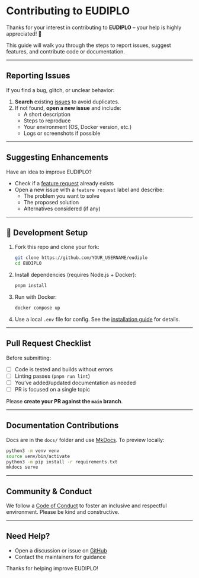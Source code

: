 # Contributing to EUDIPLO

Thanks for your interest in contributing to **EUDIPLO** – your help is highly
appreciated! 🎉

This guide will walk you through the steps to report issues, suggest features,
and contribute code or documentation.

---

## Reporting Issues

If you find a bug, glitch, or unclear behavior:

1. **Search** existing [issues](https://github.com/cre8/eudiplo/issues) to avoid
   duplicates.
2. If not found, **open a new issue** and include:
   - A short description
   - Steps to reproduce
   - Your environment (OS, Docker version, etc.)
   - Logs or screenshots if possible

---

## Suggesting Enhancements

Have an idea to improve EUDIPLO?

- Check if a [feature request](https://github.com/cre8/eudiplo/issues) already
  exists
- Open a new issue with a `feature request` label and describe:
  - The problem you want to solve
  - The proposed solution
  - Alternatives considered (if any)

---

## 🔧 Development Setup

1. Fork this repo and clone your fork:

   ```bash
   git clone https://github.com/YOUR_USERNAME/eudiplo
   cd EUDIPLO
   ```

2. Install dependencies (requires Node.js + Docker):

   ```bash
   pnpm install
   ```

3. Run with Docker:

   ```bash
   docker compose up
   ```

4. Use a local `.env` file for config. See the
   [installation guide](docs/getting-started/installation.md) for details.

---

## Pull Request Checklist

Before submitting:

- [ ] Code is tested and builds without errors
- [ ] Linting passes (`pnpm run lint`)
- [ ] You’ve added/updated documentation as needed
- [ ] PR is focused on a single topic

Please **create your PR against the `main` branch**.

---

## Documentation Contributions

Docs are in the `docs/` folder and use [MkDocs](https://www.mkdocs.org/). To
preview locally:

```bash
python3 -m venv venv
source venv/bin/activate
python3 -m pip install -r requirements.txt
mkdocs serve
```

---

## Community & Conduct

We follow a [Code of Conduct](CODE_OF_CONDUCT.md) to foster an inclusive and
respectful environment. Please be kind and constructive.

---

## Need Help?

- Open a discussion or issue on [GitHub](https://github.com/cre8/eudiplo/issues)
- Contact the maintainers for guidance

Thanks for helping improve EUDIPLO!
